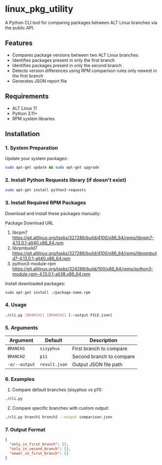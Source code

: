 # linux_pkg_utility

A Python CLI tool for comparing packages between ALT Linux branches via the public API.

## Features
- Compares package versions between two ALT Linux branches
- Identifies packages present in only the first branch
- Identifies packages present in only the second branch
- Detects version differences using RPM comparison rules only newest in the first branch
- Generates JSON report file

## Requirements
- ALT Linux 11
- Python 3.11+
- RPM system libraries

## Installation

### 1. System Preparation
Update your system packages:
```bash
sudo apt-get update && sudo apt-get upgrade
```

### 2. Install Python Requests library (if doesn't exist)
```bash
sudo apt-get install python3-requests
```

### 3. Install Required RPM Packages
Download and install these packages manually:

Package	Download URL
1. librpm7	https://git.altlinux.org/tasks/327286/build/4100/x86_64/rpms/librpm7-4.13.0.1-alt40.x86_64.rpm
2. librpmbuild7 https://git.altlinux.org/tasks/327286/build/4100/x86_64/rpms/librpmbuild7-4.13.0.1-alt40.x86_64.rpm
3. python3-module-rpm https://git.altlinux.org/tasks/324286/build/100/x86_64/rpms/python3-module-rpm-4.13.0.1-alt38.x86_64.rpm

Install downloaded packages:
```bash
sudo apt-get install ./package-name.rpm
```

### 4. Usage
```bash
./cli.py [BRANCH1] [BRANCH2] [--output FILE.json]
```

### 5. Arguments
| Argument       | Default      | Description                      |
|---------------|-------------|----------------------------------|
| `BRANCH1`     | `sisyphus`  | First branch to compare          |
| `BRANCH2`     | `p11`       | Second branch to compare         |
| `-o/--output` | `result.json` | Output JSON file path           |

### 6. Examples
1. Compare default branches (sisyphus vs p11):
```bash
./cli.py
```
2. Compare specific branches with custom output:
```bash
./cli.py branch1 branch2 --output comparison.json
```

### 7. Output Format
```json 
{
  "only_in_first_branch": [],
  "only_in_second_branch": [],
  "newer_in_first_branch": []
}
```


